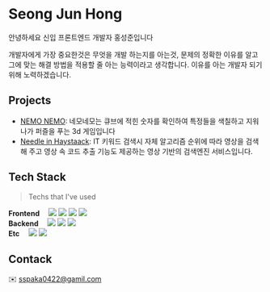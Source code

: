 # Seong Jun Hong

안녕하세요 신입 프론트엔드 개발자 홍성준입니다 

개발자에게 가장 중요한것은 무엇을 개발 하는지를 아는것, 
문제의 정확한 이유를 알고 그에 맞는 해결 방법을 적용할 줄 아는 능력이라고 생각합니다.
이유를 아는 개발자 되기위해 노력하겠습니다.

## Projects
- [NEMO NEMO](https://github.com/suhjuho/nemonemo): 네모네모는 큐브에 적힌 숫자를 확인하여 특정들을 색칠하고 지워나가 퍼즐을 푸는 3d 게임입니다
- [Needle in Haystaack](https://github.com/Team-Office360/NeedleInHaystack-client): IT 키워드 검색시 자체 알고리즘 순위에 따라 영상을 검색해 주고 영상 속 코드 추출 기능도 제공하는 영상 기반의 검색엔진 서비스입니다. 

## Tech Stack

> Techs that I've used

<p>
  <b>Frontend　</b>
  <img src="https://img.shields.io/badge/JAVASCRIPT-F7DF1E?style=flat-round&logo=JavaScript&logoColor=white">
  <img src="https://img.shields.io/badge/React.js-928dfa?style=flat-round&logo=React&logoColor=white">
  <img src="https://img.shields.io/badge/ThreeJS-BE7928?style=flat-square&logo=Three.js&logoColor=white">
  <img src="https://img.shields.io/badge/Zustand-300D4F?style=flat-square&logo=Zustand&logoColor=white">  
  <br />
  <b>Backend　</b>
  <img src="https://img.shields.io/badge/NodeJS-339933?style=flat-square&logo=Node.js&logoColor=white">  
  <img src="https://img.shields.io/badge/Expressjs-003545?style=flat-square&logo=express&logoColor=white">
  <img src="https://img.shields.io/badge/MongoDB-47A248?style=flat-square&logo=MongoDB&logoColor=white">
  <br />
  <b>Etc　</b>
  <img src="https://img.shields.io/badge/GitHub-181717?style=flat-square&logo=GitHub&logoColor=white">
  <img src="https://img.shields.io/badge/Git-FC6D26?style=flat-square&logo=Git&logoColor=white">
</p>

## Contack
✉️ sspaka0422@gamil.com
